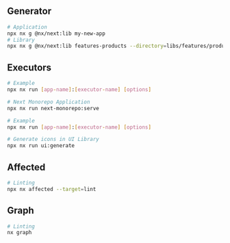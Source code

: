 ## Generator

```sh
# Application
npx nx g @nx/next:lib my-new-app
# Library
npx nx g @nx/next:lib features-products --directory=libs/features/products
```

## Executors

```sh
# Example
npx nx run [app-name]:[executor-name] [options]

# Next Monorepo Application
npx nx run next-monorepo:serve
```

```sh
# Example
npx nx run [app-name]:[executor-name] [options]

# Generate icons in UI Library
npx nx run ui:generate
```

## Affected

```sh
# Linting
npx nx affected --target=lint
```

## Graph

```sh
# Linting
nx graph
```
